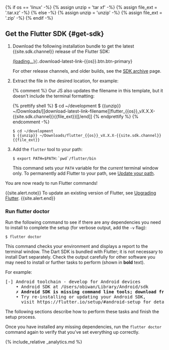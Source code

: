 {% if os == 'linux' -%}
  {% assign unzip = 'tar xf' -%}
  {% assign file_ext = '.tar.xz' -%}
{% else -%}
  {% assign unzip = 'unzip' -%}
  {% assign file_ext = '.zip' -%}
{% endif -%}

## Get the Flutter SDK {#get-sdk}

 1. Download the following installation bundle to get the latest {{site.sdk.channel}} release of the
    Flutter SDK:

    [(loading...)](#){:.download-latest-link-{{os}}.btn.btn-primary}

    For other release channels, and older builds, see the [SDK
    archive](/docs/development/tools/sdk/archive) page.
 1. Extract the file in the desired location, for example:

    {% comment %}
      Our JS also updates the filename in this template, but it doesn't include the terminal formatting:

      {% prettify shell %}
      $ cd ~/development
      $ {{unzip}} ~/Downloads/[[download-latest-link-filename]]flutter_{{os}}_vX.X.X-{{site.sdk.channel}}{{file_ext}}[[/end]]
      {% endprettify %}
    {% endcomment -%}

    ```terminal
    $ cd ~/development
    $ {{unzip}} ~/Downloads/flutter_{{os}}_vX.X.X-{{site.sdk.channel}}{{file_ext}}
    ```

 1. Add the `flutter` tool to your path:

    ```terminal
    $ export PATH=$PATH:`pwd`/flutter/bin
    ```

    This command sets your `PATH` variable for the _current_ terminal window only.
    To permanently add Flutter to your path, see [Update your
    path](#update-your-path).

You are now ready to run Flutter commands!

{{site.alert.note}}
  To update an existing version of Flutter, see
  [Upgrading Flutter](/docs/development/tools/sdk/upgrading).
{{site.alert.end}}

### Run flutter doctor

Run the following command to see if there are any dependencies you need to
install to complete the setup (for verbose output, add the `-v` flag):

```terminal
$ flutter doctor
```

This command checks your environment and displays a report to the terminal
window. The Dart SDK is bundled with Flutter; it is not necessary to install
Dart separately. Check the output carefully for other software you may need to
install or further tasks to perform (shown in **bold** text).

For example:

<pre>
[-] Android toolchain - develop for Android devices
    • Android SDK at /Users/obiwan/Library/Android/sdk
    <strong>✗ Android SDK is missing command line tools; download from https://goo.gl/XxQghQ</strong>
    • Try re-installing or updating your Android SDK,
      visit https://flutter.io/setup/#android-setup for detailed instructions.
</pre>

The following sections describe how to perform these tasks and finish the setup
process.

Once you have installed any missing dependencies, run the `flutter doctor`
command again to verify that you’ve set everything up correctly.

{% include_relative _analytics.md %}
